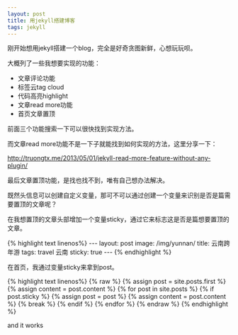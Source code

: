 ```yaml
---
layout: post
title: 用jekyll搭建博客
tags: jekyll
---
```


<p>刚开始想用jekyll搭建一个blog，完全是好奇贪图新鲜，心想玩玩呗。</p>
<p>大概列了一些我想要实现的功能：</p>
<ul>
	<li>文章评论功能</li>
	<li>标签云tag cloud</li>
	<li>代码高亮highlight</li>
	<li>文章read more功能</li>
	<li>首页文章置顶</li>
</ul>
<p>前面三个功能搜索一下可以很快找到实现方法。</p>
<p>而文章read more功能不是一下子就能找到如何实现的方法，这里分享一下： </p>
<p><a href="http://truongtx.me/2013/05/01/jekyll-read-more-feature-without-any-plugin/">http://truongtx.me/2013/05/01/jekyll-read-more-feature-without-any-plugin/</a></p>
<p>最后文章置顶功能，是找也找不到，唯有自己想办法解决。</p>
<p>既然头信息可以创建自定义变量，那可不可以通过创建一个变量来识别是否是篇需要置顶的文章呢？</p>
<p>在我想置顶的文章头部增加一个变量sticky，通过它来标志这是否是篇想要置顶的文章。</p>
{% highlight text linenos%}
---
layout: post
image: /img/yunnan/
title: 云南跨年游
tags: travel 云南
sticky: true
---
{% endhighlight %}
<p>在首页，我通过变量sticky来拿到post。</p>
{% highlight text linenos%}
{% raw %}
{% assign post = site.posts.first %}
{% assign content = post.content %}
{% for post in site.posts %}
  {% if post.sticky %}
      {% assign post = post %}
      {% assign content = post.content %}
      {% break %}
  {% endif %}
{% endfor %}
{% endraw %}
{% endhighlight %}
<p>and it works</p>

